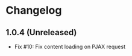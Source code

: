 Changelog
=========

1.0.4 (Unreleased)
---------------------
- Fix #10: Fix content loading on PJAX request